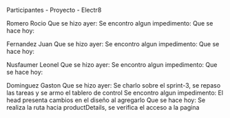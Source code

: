 Participantes - Proyecto - Electr8

Romero Rocio
Que se hizo ayer: 
Se encontro algun impedimento:
Que se hace hoy:

Fernandez Juan
Que se hizo ayer: 
Se encontro algun impedimento:
Que se hace hoy:

Nusfaumer Leonel
Que se hizo ayer: 
Se encontro algun impedimento:
Que se hace hoy:

Dominguez Gaston
Que se hizo ayer: Se charlo sobre el sprint-3, se repaso las tareas y se armo el tablero de control
Se encontro algun impedimento: El head presenta cambios en el diseño al agregarlo
Que se hace hoy: Se realiza la ruta hacia productDetails, se verifica el acceso a la pagina
